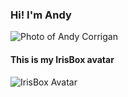 ### Hi! I'm Andy
![Photo of Andy Corrigan](https://irisbox.github.com/images/Andy-01.jpg)
#### This is my IrisBox avatar
![IrisBox Avatar](https://irisbox.github.com/images/IrisBox_SQ.jpg)
